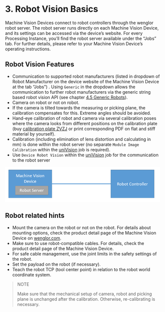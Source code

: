 # 3. Robot Vision Basics

Machine Vision Devices connect to robot controllers through the wenglor robot server. The robot server runs directly on each Machine Vision Device, and its settings can be accessed via the device’s website. For every Processing Instance, you’ll find the robot server available under the “Jobs” tab. For further details, please refer to your Machine Vision Device’s operating instructions.

## Robot Vision Features

- Communication to supported robot manufacturers (listed in dropdown of Robot Manufacturer on the device website of the Machine Vision Device at the tab “Jobs”) . Using `Generic` in the dropdown allows the communication to further robot manufacturers via the generic string based robot vision API (see chapter [4.5 Generic Robots](4_0_robot_vision_server/4_5_0_generic_robots.md)).
- Camera on robot or not on robot.
- If the camera is tilted towards the measuring or picking plane, the calibration compensates for this. Extreme angles should be avoided.
- Hand-eye calibration of robot and camera via several calibration poses where the camera looks from different positions on the calibration plate (buy [calibration plate ZVZJ](https://www.wenglor.com/en/Accessories/Optics-Filters-Deflectors-and-Focusers/Calibration-Plates/c/cxmCID222488) or print corresponding PDF on flat and stiff material by yourself).
- Calibration (including elimination of lens distortion and calculating in mm) is done within the robot server (no separate `Module Image Calibration` within the [uniVision](https://www.wenglor.com/en/Machine-Vision/Machine-Vision-Software/Image-Processing-Software-uniVision-3/c/cxmCID222459) job is required).
- Use `Device Robot Vision` within the [uniVision](https://www.wenglor.com/en/Machine-Vision/Machine-Vision-Software/Image-Processing-Software-uniVision-3/c/cxmCID222459) job for the communication to the robot server

![robot_vision_server](images/robot_vision_server.png)

## Robot related hints

- Mount the camera on the robot or not on the robot. For details about mounting options, check the product detail page of the Machine Vision Device on [wenglor.com](https://www.wenglor.com/Machine-Vision/s/Machine+Vision).
- Make sure to use robot-compatible cables. For details, check the product detail page of the Machine Vision Device.
- For safe cable management, use the joint limits in the safety settings of the robot.
- Set the payload on the robot (if necessary).
- Teach the robot TCP (tool center point) in relation to the robot world coordinate system.

> NOTE
>
> Make sure that the mechanical setup of camera, robot and picking plane is unchanged after the calibration. Otherwise, re-calibrating is necessary.
